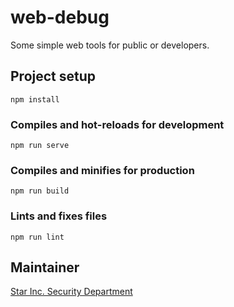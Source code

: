 # web-debug

Some simple web tools for public or developers.

## Project setup

```
npm install
```

### Compiles and hot-reloads for development

```
npm run serve
```

### Compiles and minifies for production

```
npm run build
```

### Lints and fixes files

```
npm run lint
```

## Maintainer

[Star Inc. Security Department](https://security.starinc.xyz/)
